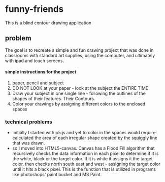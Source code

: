# funny-friends
This is a blind contour drawing application 

## problem
The goal is to recreate a simple and fun drawing project that was done in classrooms with standard art supplies, using the computer, and ultimately with ipad and touch screens.

#### simple instructions for the project
1. paper, pencil and subject
2. DO NOT LOOK at your paper - look at the subject the ENTIRE TIME
3. Draw your subject in one single line - following the outlines of the shapes of their features.  Their Contours.
4. Color your drawings by assigning different colors to the enclosed spaces

### technical problems
* Initially I started with p5.js and yet to color in the spaces would require calculated the area of each irregular shape created by the squiggly line that was drawn.  
* so I moved into HTML5-canvas.  Canvas has a Flood Fill algorithm that recursively checks the data information in each pixel to determine if it is the white, black or the target color.  If it is white it assigns it the target color, then checks north south east and west - assigning the target color until it hits a black pixel.  This is the function that is utilized in programs like photoshops' paint bucket and MS Paint.
